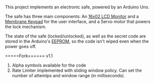 This project implements an electronic safe, powered by an Arduino Uno.

The safe has three main components:
An [16x02 LCD Monitor](https://wokwi.com/playground/lcd1602)
and a [Membrane Keypad](https://wokwi.com/playground/keypad) for the
user interface, and a Servo motor that powers the lock mechanism.

The state of the safe (locked/unlocked), as well as the secret code
are stored in the Arduino's [EEPROM](https://wokwi.com/playground/eeprom), so
the code isn't wiped even when the power goes off.

=====Fork======
v1.1

1. Alpha symbols available for the code
2. Rate Limiter implemented with sliding window policy. Can set the number of attemtps and window range (in milliseconds).

